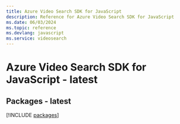 ```yaml
---
title: Azure Video Search SDK for JavaScript
description: Reference for Azure Video Search SDK for JavaScript
ms.date: 06/03/2024
ms.topic: reference
ms.devlang: javascript
ms.service: videosearch
---
```

# Azure Video Search SDK for JavaScript - latest
## Packages - latest
[!INCLUDE [packages](video-search-index.md)]